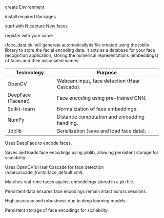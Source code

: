 create Environment 

install required Packages

start with N capture New faces

register with your name

(face_data.pkl will generate automatically)is file created using the joblib library to store the facial encoding data. 
It acts as a database for your face recognition application, storing the numerical representations (embeddings) of faces and their associated names.



Technology	          |    Purpose
----------------------|-----------------------------------------------
OpenCV	              |    Webcam input, face detection (Haar Cascade).
DeepFace (Facenet)	  |   Face encoding using pre-trained CNN.
Scikit-learn          |  	Normalization of face embeddings.
NumPy	                |    Distance computation and embedding handling.
Joblib	              |   Serialization (save and load face data).

Uses DeepFace to encode faces.

Saves and loads face encodings using joblib, allowing persistent storage for scalability.

Uses OpenCV's Haar Cascade for face detection (haarcascade_frontalface_default.xml).

Matches real-time faces against embeddings stored in a pkl file.

Persistent data ensures face encodings remain intact across sessions.

High accuracy and robustness due to deep learning models.

Persistent storage of face encodings for scalability.

